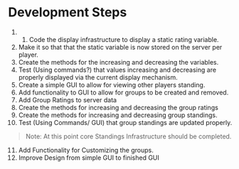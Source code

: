 # Development Steps
1. 1. Code the display infrastructure to display a static rating variable.
2. Make it so that that the static variable is now stored on the server per player.
3. Create the methods for the increasing and decreasing the variables.
4. Test (Using commands?) that values increasing and decreasing are properly displayed via the current display mechanism.
5. Create a simple GUI to allow for viewing other players standing.
6. Add functionality to GUI to allow for groups to be created and removed.
7. Add Group Ratings to server data 
8. Create the methods for increasing and decreasing the group ratings
9. Create the methods for increasing and decreasing group standings.
10. Test (Using Commands/ GUI) that group standings are updated properly.
> Note: At this point core Standings Infrastructure should be completed.
11. Add Functionality for Customizing the groups.
12. Improve Design from simple GUI to finished GUI
